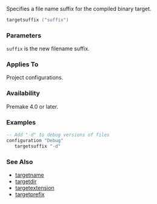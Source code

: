 Specifies a file name suffix for the compiled binary target.

```lua
targetsuffix ("suffix")
```

### Parameters ###

`suffix` is the new filename suffix.

### Applies To ###

Project configurations.

### Availability ###

Premake 4.0 or later.

### Examples ###

```lua
-- Add "-d" to debug versions of files
configuration "Debug"
   targetsuffix "-d"
```

### See Also ###

 * [targetname](targetname.md)
 * [targetdir](targetdir.md)
 * [targetextension](targetextension.md)
 * [targetprefix](targetprefix.md)
